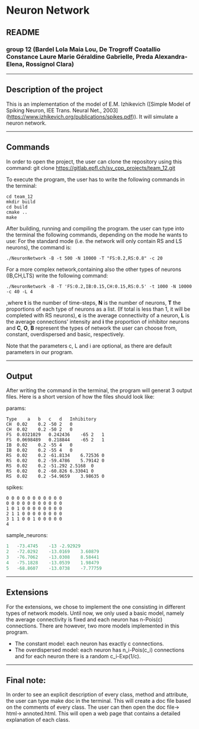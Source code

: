 # Neuron Network

## README

### group 12 (Bardel Lola Maia Lou, De Trogroff Coatallio Constance Laure Marie Géraldine Gabrielle, Preda Alexandra-Elena, Rossignol Clara)

*************************************************

## Description of the project

This is an implementation of the model of E.M. Izhikevich
([Simple Model of Spiking Neuron, IEE Trans. Neural Net., 2003] (https://www.izhikevich.org/publications/spikes.pdf)).
It will simulate a neuron network.


*************************************************

## Commands

In order to open the project, the user can clone the repository using this command:
git clone https://gitlab.epfl.ch/sv_cpp_projects/team_12.git

To execute the program, the user has to write the following commands in the terminal:
```
cd team_12
mkdir build
cd build
cmake ..
make
```
After building, running and compiling the program. the user can type into the terminal the following commands, depending on the mode he wants to use:
For the standard mode (i.e. the network will only contain RS and LS neurons), the command is:
```
./NeuronNetwork -B -t 500 -N 10000 -T "FS:0.2,RS:0.8" -c 20
```
For a more complex network,containing also the other types of neurons (IB,CH,LTS) write the following command:
```
./NeuronNetwork -B -T 'FS:0.2,IB:0.15,CH:0.15,RS:0.5' -t 1000 -N 10000 -c 40 -L 4
```
,where **t** is the number of time-steps, **N** is the number of neurons, **T** the proportions of each type of neurons as a list.
(If total is less than 1, it will be completed with RS neurons),
 **c** is the average connectivity of a neuron, **L** is the average connections' intensity and **i** the proportion of inhibitor neurons
and **C**, **O**, **B** represent the types of network the user can choose from, constant, overdispersed and basic, respectively.

Note that the parameters c, L and i are optional, as there are default parameters in our program.

*************************************************

## Output

After writing the command in the terminal, the program will generat 3 output files.
Here is a short version of how the files should look like:

params:
```
Type	a	b	c	d	Inhibitory
CH	0.02	0.2	-50	2	0
CH	0.02	0.2	-50	2	0
FS	0.0321029	0.242436	-65	2	1
FS	0.0698489	0.218844	-65	2	1
IB	0.02	0.2	-55	4	0
IB	0.02	0.2	-55	4	0
RS	0.02	0.2	-61.8134	6.72536	0
RS	0.02	0.2	-59.4786	5.79142	0
RS	0.02	0.2	-51.292	2.5168	0
RS	0.02	0.2	-60.826	6.33041	0
RS	0.02	0.2	-54.9659	3.98635	0
```
spikes:
```
0 0 0 0 0 0 0 0 0 0 0 
0 0 0 0 0 0 0 0 0 0 0 
1 0 1 0 0 0 0 0 0 0 0 
2 1 1 0 0 0 0 0 0 0 0 
3 1 1 0 0 1 0 0 0 0 0 
4
```
sample_neurons:
```		v	u	I
1	-73.4745	-13	-2.92929
2	-72.0292	-13.0169	3.60879
3	-76.7062	-13.0308	8.58441
4	-75.1828	-13.0539	1.98479
5	-68.8607	-13.0738	-7.77759
```
*************************************************

## Extensions

For the extensions, we chose to implement the one consisting in different types of network models.
Until now, we only used a basic model, namely the average connectivity is fixed and each neuron has n-Pois(c) connections.
There are however, two more models implemented in this program.

* The constant model: each neuron has exactly c connections.
* The overdispersed model: each neuron has n_i-Pois(c_i) connections and for each neuron there is a random c_i-Exp(1/c).

*************************************************

## Final note:
In order to see an explicit description of every class, method and attribute, the user can type make doc in the terminal.
This will create a doc file based on the comments of every class. The user can then open the doc file-> html-> annoted.html.
This will open a web page that contains a detailed explanation of each class.


